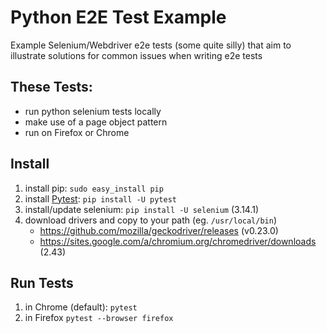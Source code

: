 # Python E2E Test Example
Example Selenium/Webdriver e2e tests (some quite silly) that aim to illustrate solutions for common issues when writing e2e tests

## These Tests:
* run python selenium tests locally
* make use of a page object pattern
* run on Firefox or Chrome

## Install
1. install pip: `sudo easy_install pip`
1. install [Pytest](https:pytest.org): `pip install -U pytest`
1. install/update selenium: `pip install -U selenium` (3.14.1)
1. download drivers and copy to your path (eg. `/usr/local/bin`)
    - https://github.com/mozilla/geckodriver/releases (v0.23.0)
    - https://sites.google.com/a/chromium.org/chromedriver/downloads (2.43)

## Run Tests
1. in Chrome (default): `pytest`
1. in Firefox `pytest --browser firefox`